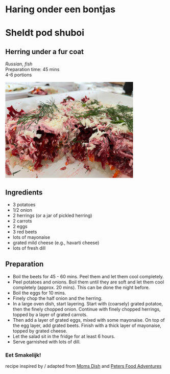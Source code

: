 # Haring onder een bontjas  
# Sheldt pod shuboi  
## Herring under a fur coat  
_Russian_, _fish_  
Preparation time: 45 mins  
4-6 portions

<img src="images/Herring_under_fur_coat.JPG" alt="drawing" width="400"/>  

## Ingredients
* 3 potatoes
* 1/2 onion
* 2 herrings (or a jar of pickled herring)
* 2 carrots
* 2 eggs 
* 3 red beets 
* lots of mayonaise 
* grated mild cheese (e.g., havarti cheese)
* lots of fresh dill

## Preparation
* Boil the beets for 45 - 60 mins. Peel them and let them cool completely.
* Peel potatoes and onions. Boil them until they are soft and let them cool completely (approx. 20 mins). This can be done the night before. 
* Boil the eggs for 10 mins. 
* Finely chop the half onion and the herring. 
* In a large oven dish, start layering. Start with (coarsely) grated potatoe, then the finely chopped onion. Continue with finely chopped herrings, topped by a layer of grated carrots.
* Then add a layer of grated eggs, mixed with some mayonaise. On top of the egg layer, add grated beets. Finish with a thick layer of mayonaise, topped by grated cheese. 
* Let the salad sit in the fridge for at least 6 hours. 
* Serve garnished with lots of dill. 

### Eet Smakelijk!

recipe inspired by / adapted from [Moms Dish](https://momsdish.com/recipe/132/shuba-fur-coat-salad) and [Peters Food Adventures](https://petersfoodadventures.com/2016/12/29/shuba-salad-herring-under-a-fur-coat/)

